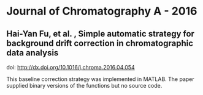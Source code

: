 # Journal of Chromatography A - 2016
## Hai-Yan Fu, et al. , Simple automatic strategy for background drift correction in chromatographic data analysis

doi: http://dx.doi.org/10.1016/j.chroma.2016.04.054

This baseline correction strategy was implemented in MATLAB. The  paper supplied binary versions of the functions but no source code.
